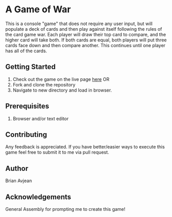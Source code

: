 # A Game of War

This is a console "game" that does not require any user input, but will populate a deck of cards and then play against itself following the rules of the card game war. Each player will draw their top card to compare, and the higher card will take both. If both cards are equal, both players will put three cards face down and then compare another. This continues until one player has all of the cards.

## Getting Started

1. Check out the game on the live page [here](https://bavjean.github.io/game-of-war/lib/) OR
2. Fork and clone the repository
3. Navigate to new directory and load in browser.

## Prerequisites

1. Browser and/or text editor

## Contributing

Any feedback is appreciated. If you have better/easier ways to execute this game feel free to submit it to me via pull request.

## Author

Brian Avjean

## Acknowledgements

General Assembly for prompting me to create this game!